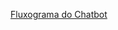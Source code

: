 [Fluxograma do Chatbot](https://lucid.app/lucidchart/084d44a1-3cbc-4457-815f-0e04c9746462/edit?invitationId=inv_49c424f1-b198-462f-8849-585ddb0e1c9a)